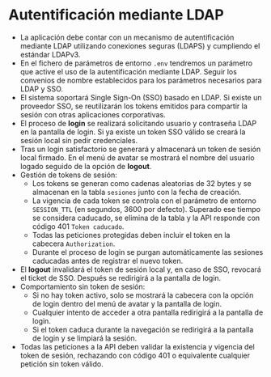 Autentificación mediante LDAP
=========================================
- La aplicación debe contar con un mecanismo de autentificación mediante LDAP utilizando conexiones seguras (LDAPS) y cumpliendo el estándar LDAPv3.
- En el fichero de parámetros de entorno `.env` tendremos un parámetro que active el uso de la autentificación mediante LDAP. Seguir los convenios de nombre establecidos para los parámetros necesarios para LDAP y SSO.
- El sistema soportará Single Sign-On (SSO) basado en LDAP. Si existe un proveedor SSO, se reutilizarán los tokens emitidos para compartir la sesión con otras aplicaciones corporativas.
- El proceso de **login** se realizará solicitando usuario y contraseña LDAP en la pantalla de login. Si ya existe un token SSO válido se creará la sesión local sin pedir credenciales.
- Tras un login satisfactorio se generará y almacenará un token de sesión local firmado. En el menú de avatar se mostrará el nombre del usuario logado seguido de la opción de **logout**.
- Gestión de tokens de sesión:
  - Los tokens se generan como cadenas aleatorias de 32 bytes y se almacenan en la tabla `sesiones` junto con la fecha de creación.
  - La vigencia de cada token se controla con el parámetro de entorno `SESSION_TTL` (en segundos, 3600 por defecto). Superado ese tiempo se considera caducado, se elimina de la tabla y la API responde con código 401 `Token caducado`.
  - Todas las peticiones protegidas deben incluir el token en la cabecera `Authorization`.
  - Durante el proceso de login se purgan automáticamente las sesiones caducadas antes de registrar el nuevo token.
- El **logout** invalidará el token de sesión local y, en caso de SSO, revocará el ticket de SSO. Después se redirigirá a la pantalla de login.
- Comportamiento sin token de sesión:
  - Si no hay token activo, solo se mostrará la cabecera con la opción de login dentro del menú de avatar y la pantalla de login.
  - Cualquier intento de acceder a otra pantalla redirigirá a la pantalla de login.
  - Si el token caduca durante la navegación se redirigirá a la pantalla de login y se limpiará la sesión.
- Todas las peticiones a la API deben validar la existencia y vigencia del token de sesión, rechazando con código 401 o equivalente cualquier petición sin token válido.
